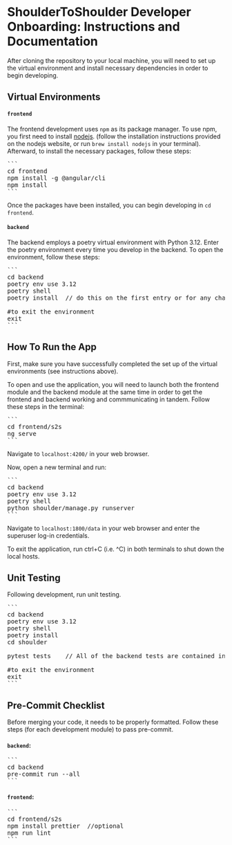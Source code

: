 # ShoulderToShoulder Developer Onboarding: Instructions and Documentation

After cloning the repository to your local machine, you will need to set up the virtual environment and install necessary dependencies in order to begin developing. 

## Virtual Environments

#### `frontend`

The frontend development uses `npm` as its package manager. To use npm, you first need to install [nodejs](https://nodejs.org/en). (follow the installation instructions provided on the nodejs website, or run `brew install nodejs` in your terminal). Afterward, to install the necessary packages, follow these steps:

<pre>
```
cd frontend
npm install -g @angular/cli
npm install
```
</pre>

Once the packages have been installed, you can begin developing in `cd frontend`. 

#### `backend`

The backend employs a poetry virtual environment with Python 3.12. Enter the poetry environment every time you develop in the backend. To open the environment, follow these steps:
 
<pre>
```
cd backend
poetry env use 3.12
poetry shell
poetry install  // do this on the first entry or for any changes to the packages

#to exit the environment
exit
```
</pre>


## How To Run the App

First, make sure you have successfully completed the set up of the virtual environments (see instructions above).

To open and use the application, you will need to launch both the frontend module and the backend module at the same time in order to get the frontend and backend working and commmunicating in tandem. Follow these steps in the terminal:

<pre>
```
cd frontend/s2s
ng serve
```
</pre>

Navigate to `localhost:4200/` in your web browser. 

Now, open a new terminal and run:

<pre>
```
cd backend
poetry env use 3.12
poetry shell
python shoulder/manage.py runserver
```
</pre>

Navigate to `localhost:1800/data` in your web browser and enter the superuser log-in credentials.

To exit the application, run ctrl+C (i.e. ^C) in both terminals to shut down the local hosts.

## Unit Testing

Following development, run unit testing. 
 
<pre>
```
cd backend
poetry env use 3.12
poetry shell
poetry install
cd shoulder

pytest tests    // All of the backend tests are contained in this directory.

#to exit the environment
exit
```
</pre>


## Pre-Commit Checklist

Before merging your code, it needs to be properly formatted. Follow these steps (for each development module) to pass pre-commit.

#### `backend`: 

<pre>
```
cd backend
pre-commit run --all
```
</pre>

#### `frontend`: 

<pre>
```
cd frontend/s2s
npm install prettier  //optional
npm run lint
```
</pre>
